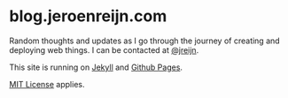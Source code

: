 blog.jeroenreijn.com
======

Random thoughts and updates as I go through the journey of creating and deploying web things. I can be contacted at [@jreijn](http://twitter.com/jreijn).

This site is running on [Jekyll](http://jekyllrb.org) and [Github Pages](http://pages.github.com).

[MIT License](http://en.wikipedia.org/wiki/MIT_License) applies.

